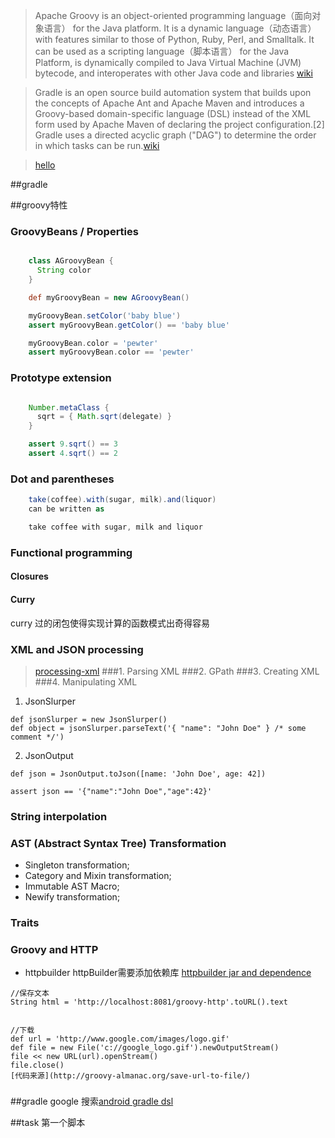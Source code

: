 
>Apache Groovy is an object-oriented programming language（面向对象语言） for the Java platform. It is a dynamic language（动态语言） with features similar to those of Python, Ruby, Perl, and Smalltalk. It can be used as a scripting language（脚本语言） for the Java Platform, is dynamically compiled to Java Virtual Machine (JVM) bytecode, and interoperates with other Java code and libraries [wiki](https://en.wikipedia.org/wiki/Groovy_(programming_language))

>Gradle is an open source build automation system that builds upon the concepts of Apache Ant and Apache Maven and introduces a Groovy-based domain-specific language (DSL) instead of the XML form used by Apache Maven of declaring the project configuration.[2] Gradle uses a directed acyclic graph ("DAG") to determine the order in which tasks can be run.[wiki](https://en.wikipedia.org/wiki/Gradle)

> [hello](http://blog.csdn.net/innost/article/details/48228651)

##gradle

##groovy特性
###	GroovyBeans / Properties

```groovy

	class AGroovyBean {
	  String color
	}

	def myGroovyBean = new AGroovyBean()

	myGroovyBean.setColor('baby blue')
	assert myGroovyBean.getColor() == 'baby blue'

	myGroovyBean.color = 'pewter'
	assert myGroovyBean.color == 'pewter'

```

###	Prototype extension

```groovy

	Number.metaClass {
	  sqrt = { Math.sqrt(delegate) }
	}

	assert 9.sqrt() == 3
	assert 4.sqrt() == 2

```

###	Dot and parentheses
```groovy
	take(coffee).with(sugar, milk).and(liquor)
	can be written as

	take coffee with sugar, milk and liquor
```

###	Functional programming
####	Closures
####	Curry
curry 过的闭包使得实现计算的函数模式出奇得容易
###	XML and JSON processing
> [processing-xml](http://groovy-lang.org/processing-xml.html)
###1. Parsing XML
###2. GPath
###3. Creating XML
###4. Manipulating XML


1. JsonSlurper
```
def jsonSlurper = new JsonSlurper()
def object = jsonSlurper.parseText('{ "name": "John Doe" } /* some comment */')

```
2. JsonOutput
```
def json = JsonOutput.toJson([name: 'John Doe', age: 42])

assert json == '{"name":"John Doe","age":42}'
```
###	String interpolation
###	AST (Abstract Syntax Tree) Transformation

- Singleton transformation;
- Category and Mixin transformation;
- Immutable AST Macro;
- Newify transformation;



###	Traits
### Groovy and HTTP
- httpbuilder
httpBuilder需要添加依赖库
[httpbuilder jar and dependence](https://mvnrepository.com/artifact/org.codehaus.groovy.modules.http-builder/http-builder/0.7.1)


```
//保存文本
String html = 'http://localhost:8081/groovy-http'.toURL().text


//下载
def url = 'http://www.google.com/images/logo.gif'
def file = new File('c://google_logo.gif').newOutputStream()
file << new URL(url).openStream()
file.close()
[代码来源](http://groovy-almanac.org/save-url-to-file/)
```



###


##gradle
google 搜索[android gradle dsl](http://google.github.io/android-gradle-dsl/current/)

##task
第一个脚本
```gradle 


```